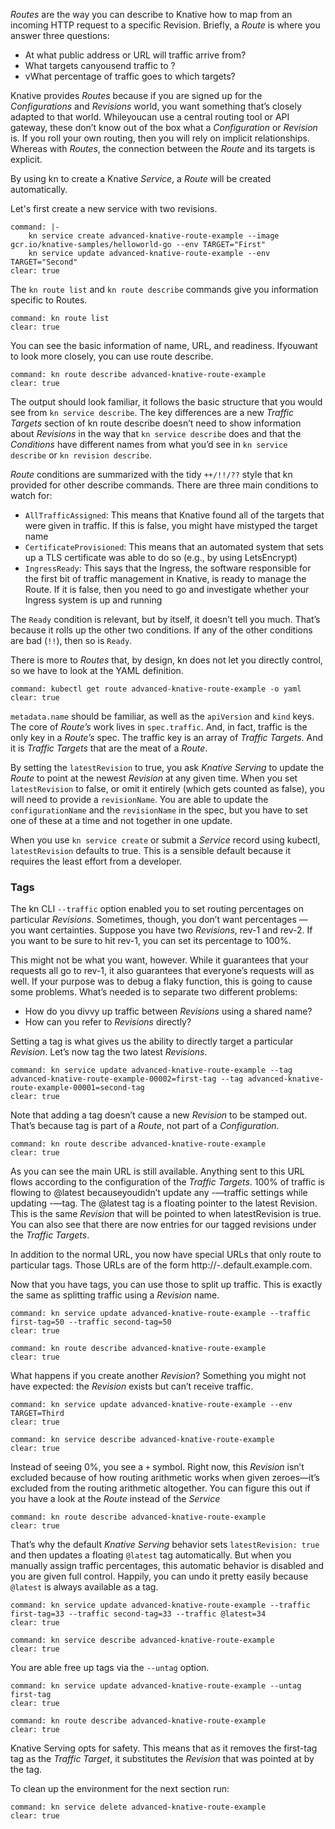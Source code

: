 *Routes* are the way you can describe to Knative how to map from an incoming HTTP request to a specific Revision.
Briefly, a *Route* is where you answer three questions:
- At what public address or URL will traffic arrive from?
- What targets canyousend traffic to ?
- vWhat percentage of traffic goes to which targets?

Knative provides *Routes* because if you are signed up for the *Configurations* and *Revisions* world, you want something that’s closely adapted to that world. Whileyoucan use a central routing tool or API gateway, these don’t know out of the box what a *Configuration* or *Revision* is. If you roll your own routing, then you will rely on implicit relationships. Whereas with *Routes*, the connection between the *Route* and its targets is explicit.

By using kn to create a Knative *Service*, a *Route* will be created automatically. 

Let's first create a new service with two revisions.
```terminal:execute
command: |-
    kn service create advanced-knative-route-example --image gcr.io/knative-samples/helloworld-go --env TARGET="First"
    kn service update advanced-knative-route-example --env TARGET="Second"
clear: true
```

The `kn route list` and `kn route describe` commands give you information specific to Routes.
```terminal:execute
command: kn route list
clear: true
```
You can see the basic information of name, URL, and readiness. Ifyouwant to look more closely, you can use route describe.
```terminal:execute
command: kn route describe advanced-knative-route-example
clear: true
```
The output should look familiar, it follows the basic structure that you would see from `kn service describe`. 
The key differences are a new *Traffic Targets* section of kn route describe doesn’t need to show information about *Revisions* in the way that `kn service describe` does and that the *Conditions* have different names from what you’d see in `kn service describe` or `kn revision describe`.

*Route* conditions are summarized with the tidy `++/!!/??` style that kn provided for other describe commands. There are three main conditions to watch for:

- `AllTrafficAssigned`: This means that Knative found all of the targets that were given in traffic. If this is false, you might have mistyped the target name
- `CertificateProvisioned`: This means that an automated system that sets up a TLS certificate was able to do so (e.g., by using LetsEncrypt)
- `IngressReady`: This says that the Ingress, the software responsible for the first bit of traffic management in Knative, is ready to manage the Route. If it is false, then you need to go and investigate whether your Ingress system is up and running

The `Ready` condition is relevant, but by itself, it doesn’t tell you much. That’s because it rolls up the other two conditions. If any of the other conditions are bad (`!!`), then so is `Ready`.

There is more to *Routes* that, by design, kn does not let you directly control, so we have to look at the YAML definition.
```terminal:execute
command: kubectl get route advanced-knative-route-example -o yaml
clear: true
```
`metadata.name` should be familiar, as well as the `apiVersion` and `kind` keys. The core of *Route’s* work lives in `spec.traffic`. And, in fact, traffic is the only key in a *Route’s* spec.
The traffic key is an array of *Traffic Targets*. And it is *Traffic Targets* that are the meat of a *Route*. 

By setting the `latestRevision` to true, you ask *Knative Serving* to update the *Route* to point at the newest *Revision* at any given time. 
When you set `latestRevision` to false, or omit it entirely (which gets counted as false), you will need to provide a `revisionName`. 
You are able to update the `configurationName` and the `revisionName` in the spec, but you have to set one of these at a time and not together in one update.

When you use `kn service create` or submit a *Service* record using kubectl, `latestRevision` defaults to true. This is a sensible default because it requires the least effort from a developer.

### Tags
The kn CLI `--traffic` option enabled you to set routing percentages on particular *Revisions*. Sometimes, though, you don’t want percentages — you want certainties. Suppose you have two *Revisions*, rev-1 and rev-2. If you want to be sure to hit rev-1, you can set its percentage to 100%.

This might not be what you want, however. While it guarantees that your requests all go to rev-1, it also guarantees that everyone’s requests will as well. If your purpose was to debug a flaky function, this is going to cause some problems. What’s needed is to separate two different problems:
- How do you divvy up traffic between *Revisions* using a shared name?
- How can you refer to *Revisions* directly?

Setting a tag is what gives us the ability to directly target a particular *Revision*. Let’s now tag the two latest *Revisions*. 
```terminal:execute
command: kn service update advanced-knative-route-example --tag advanced-knative-route-example-00002=first-tag --tag advanced-knative-route-example-00001=second-tag
clear: true
```
Note that adding a tag doesn’t cause a new *Revision* to be stamped out. That’s because tag is part of a *Route*, not part of a *Configuration*. 
```terminal:execute
command: kn route describe advanced-knative-route-example
clear: true
```
As you can see the main URL is still available. Anything sent to this URL flows according to the configuration of the *Traffic Targets*.
100% of traffic is flowing to @latest becauseyoudidn’t update any -—traffic settings while updating -—tag. The @latest tag is a floating pointer to the latest Revision. This is the same *Revision* that will be pointed to when latestRevision is true.
You can also see that there are now entries for our tagged revisions under the *Traffic Targets*.

In addition to the normal URL, you now have special URLs that only route to particular tags.
Those URLs are of the form http://<tag>-<servicename>.default.example.com.

Now that you have tags, you can use those to split up traffic. This is exactly the same as splitting traffic using a *Revision* name.
```terminal:execute
command: kn service update advanced-knative-route-example --traffic first-tag=50 --traffic second-tag=50
clear: true
```  
```terminal:execute
command: kn route describe advanced-knative-route-example
clear: true
```
What happens if you create another *Revision*? Something you might not have expected: the *Revision* exists but can’t receive traffic. 
```terminal:execute
command: kn service update advanced-knative-route-example --env TARGET=Third
clear: true
``` 
```terminal:execute
command: kn service describe advanced-knative-route-example
clear: true
```
Instead of seeing 0%, you see a `+` symbol.
Right now, this *Revision* isn’t excluded because of how routing arithmetic works when given zeroes—it’s excluded from the routing arithmetic altogether. 
You can figure this out if you have a look at the *Route* instead of the *Service*
```terminal:execute
command: kn route describe advanced-knative-route-example
clear: true
```
That’s why the default *Knative Serving* behavior sets `latestRevision: true` and then updates a floating `@latest` tag automatically.
But when you manually assign traffic percentages, this automatic behavior is disabled and you are given full control. 
Happily, you can undo it pretty easily because `@latest` is always available as a tag. 
```terminal:execute
command: kn service update advanced-knative-route-example --traffic first-tag=33 --traffic second-tag=33 --traffic @latest=34
clear: true
``` 
```terminal:execute
command: kn service describe advanced-knative-route-example
clear: true
```
You are able free up tags via the `--untag` option.
```terminal:execute
command: kn service update advanced-knative-route-example --untag first-tag
clear: true
```
```terminal:execute
command: kn route describe advanced-knative-route-example
clear: true
``` 
Knative Serving opts for safety. This means that as it removes the first-tag tag as the *Traffic Target*, it substitutes the *Revision* that was pointed at by the tag. 

To clean up the environment for the next section run:
```terminal:execute
command: kn service delete advanced-knative-route-example
clear: true
```